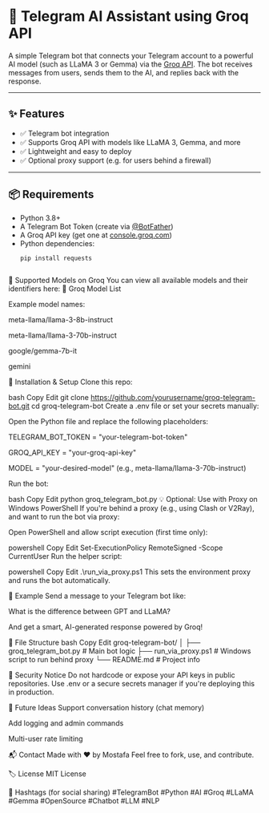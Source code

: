 # 🤖 Telegram AI Assistant using Groq API

A simple Telegram bot that connects your Telegram account to a powerful AI model (such as LLaMA 3 or Gemma) via the [Groq API](https://groq.com). The bot receives messages from users, sends them to the AI, and replies back with the response.

---

## ✨ Features

- ✅ Telegram bot integration
- ✅ Supports Groq API with models like LLaMA 3, Gemma, and more
- ✅ Lightweight and easy to deploy
- ✅ Optional proxy support (e.g. for users behind a firewall)

---

## 📦 Requirements

- Python 3.8+
- A Telegram Bot Token (create via [@BotFather](https://t.me/BotFather))
- A Groq API key (get one at [console.groq.com](https://console.groq.com/))
- Python dependencies:
  ```bash
  pip install requests



🧠 Supported Models on Groq
You can view all available models and their identifiers here:
🔗 Groq Model List

Example model names:

meta-llama/llama-3-8b-instruct

meta-llama/llama-3-70b-instruct

google/gemma-7b-it

gemini

🔧 Installation & Setup
Clone this repo:

bash
Copy
Edit
git clone https://github.com/yourusername/groq-telegram-bot.git
cd groq-telegram-bot
Create a .env file or set your secrets manually:

Open the Python file and replace the following placeholders:

TELEGRAM_BOT_TOKEN = "your-telegram-bot-token"

GROQ_API_KEY = "your-groq-api-key"

MODEL = "your-desired-model" (e.g., meta-llama/llama-3-70b-instruct)

Run the bot:

bash
Copy
Edit
python groq_telegram_bot.py
💡 Optional: Use with Proxy on Windows PowerShell
If you're behind a proxy (e.g., using Clash or V2Ray), and want to run the bot via proxy:

Open PowerShell and allow script execution (first time only):

powershell
Copy
Edit
Set-ExecutionPolicy RemoteSigned -Scope CurrentUser
Run the helper script:

powershell
Copy
Edit
.\run_via_proxy.ps1
This sets the environment proxy and runs the bot automatically.

📸 Example
Send a message to your Telegram bot like:

What is the difference between GPT and LLaMA?

And get a smart, AI-generated response powered by Groq!

📁 File Structure
bash
Copy
Edit
groq-telegram-bot/
│
├── groq_telegram_bot.py       # Main bot logic
├── run_via_proxy.ps1          # Windows script to run behind proxy
└── README.md                  # Project info


🔐 Security Notice
Do not hardcode or expose your API keys in public repositories.
Use .env or a secure secrets manager if you're deploying this in production.

🧠 Future Ideas
 Support conversation history (chat memory)

 Add logging and admin commands

 Multi-user rate limiting

📬 Contact
Made with ❤️ by Mostafa
Feel free to fork, use, and contribute.

🏷️ License
MIT License

📢 Hashtags (for social sharing)
#TelegramBot #Python #AI #Groq #LLaMA #Gemma #OpenSource #Chatbot #LLM #NLP
